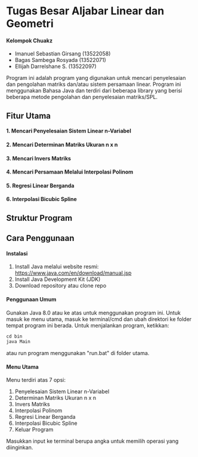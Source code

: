 # Tugas Besar Aljabar Linear dan Geometri
#### Kelompok Chuakz
* Imanuel Sebastian Girsang (13522058)
* Bagas Sambega Rosyada (13522071)
* Ellijah Darrelshane S. (13522097) 

Program ini adalah program yang digunakan untuk mencari penyelesaian dan pengolahan matriks dan/atau 
sistem persamaan linear. Program ini menggunakan Bahasa Java dan terdiri dari beberapa library yang berisi
beberapa metode pengolahan dan penyelesaian matriks/SPL.

## Fitur Utama
#### 1. Mencari Penyelesaian Sistem Linear n-Variabel
#### 2. Mencari Determinan Matriks Ukuran n x n
#### 3. Mencari Invers Matriks
#### 4. Mencari Persamaan Melalui Interpolasi Polinom
#### 5. Regresi Linear Berganda
#### 6. Interpolasi Bicubic Spline


## Struktur Program



## Cara Penggunaan
#### Instalasi
1. Install Java melalui website resmi: https://www.java.com/en/download/manual.jsp
2. Install Java Development Kit (JDK)
3. Download repository atau clone repo


#### Penggunaan Umum
Gunakan Java 8.0 atau ke atas untuk menggunakan program ini. Untuk masuk ke menu utama, masuk ke terminal/cmd dan ubah direktori ke folder tempat program ini berada.
Untuk menjalankan program, ketikkan:
```java
cd bin
java Main
```
atau run program menggunakan "run.bat" di folder utama. 

#### Menu Utama
Menu terdiri atas 7 opsi:
1. Penyelesaian Sistem Linear n-Variabel
2. Determinan Matriks Ukuran n x n
3. Invers Matriks
4. Interpolasi Polinom
5. Regresi Linear Berganda
6. Interpolasi Bicubic Spline
7. Keluar Program

Masukkan input ke terminal berupa angka untuk memilih operasi yang diinginkan.

